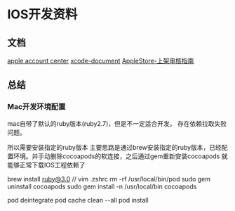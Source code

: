 # IOS开发资料

## 文档

[apple account center](https://developer.apple.com/account)
[xcode-document](https://developer.apple.com/documentation/xcode)
[AppleStore-上架审核指南](https://developer.apple.com/cn/app-store/review/guidelines/#introduction)

## 总结

### Mac开发环境配置

mac自带了默认的ruby版本(ruby2.7)，但是不一定适合开发。
存在依赖拉取失败问题。

所以需要安装指定的ruby版本
主要思路是通过brew安装指定的ruby版本，已经配置环境。并手动删除cocoapods的软连接，之后通过gem重新安装cocoapods
就能够正常下载IOS工程依赖了

brew install ruby@3.0
// vim .zshrc
rm -rf /usr/local/bin/pod
sudo gem uninstall cocoapods
sudo gem install -n /usr/local/bin cocoapods

pod deintegrate
pod cache clean --all
pod install
